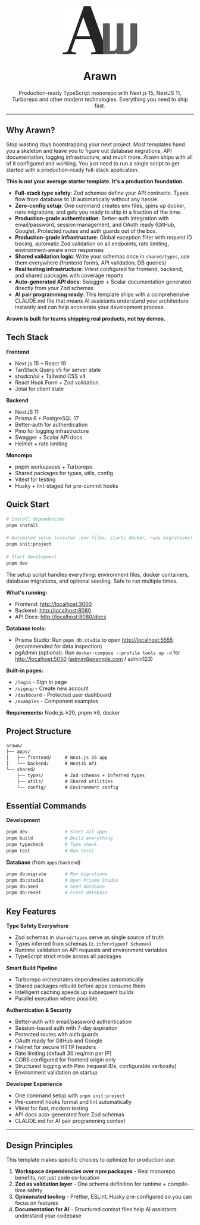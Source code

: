 <div align="center">
  <img src="assets/logo.svg" alt="Arawn Logo" width="200">
  <h1>Arawn</h1>
  <p>Production-ready TypeScript monorepo with Next.js 15, NestJS 11, Turborepo and other modern technologies. Everything you need to ship fast.</p>
</div>

---

## Why Arawn?

Stop wasting days bootstrapping your next project. Most templates hand you a skeleton and leave you to figure out database migrations, API documentation, logging infrastructure, and much more. Arawn ships with all of it configured and working. You just need to run a single script to get started with a production-ready full-stack application.

**This is not your average starter template. It's a production foundation.**

- **Full-stack type safety**: Zod schemas define your API contracts. Types flow from database to UI automatically without any hassle.
- **Zero-config setup**: One command creates env files, spins up docker, runs migrations, and gets you ready to ship in a fraction of the time.
- **Production-grade authentication**: Better-auth integration with email/password, session management, and OAuth ready (GitHub, Google). Protected routes and auth guards out of the box.
- **Production-grade infrastructure**: Global exception filter with request ID tracing, automatic Zod validation on all endpoints, rate limiting, environment-aware error responses
- **Shared validation logic**: Write your schemas once in `shared/types`, use them everywhere (frontend forms, API validation, DB queries)
- **Real testing infrastructure**: Vitest configured for frontend, backend, and shared packages with coverage reports
- **Auto-generated API docs**: Swagger + Scalar documentation generated directly from your Zod schemas
- **AI pair programming ready**: This template ships with a comprehensive CLAUDE.md file that means AI assistants understand your architecture instantly and can help accelerate your development process.

**Arawn is built for teams shipping real products, not toy demos.**

## Tech Stack

**Frontend**

- Next.js 15 + React 19
- TanStack Query v5 for server state
- shadcn/ui + Tailwind CSS v4
- React Hook Form + Zod validation
- Jotai for client state

**Backend**

- NestJS 11
- Prisma 6 + PostgreSQL 17
- Better-auth for authentication
- Pino for logging infrastructure
- Swagger + Scalar API docs
- Helmet + rate limiting

**Monorepo**

- pnpm workspaces + Turborepo
- Shared packages for types, utils, config
- Vitest for testing
- Husky + lint-staged for pre-commit hooks

## Quick Start

```bash
# Install dependencies
pnpm install

# Automated setup (creates .env files, starts docker, runs migrations)
pnpm init:project

# Start development
pnpm dev
```

The setup script handles everything: environment files, docker containers, database migrations, and optional seeding. Safe to run multiple times.

**What's running:**

- Frontend: [http://localhost:3000](http://localhost:3000)
- Backend: [http://localhost:8080](http://localhost:8080)
- API Docs: [http://localhost:8080/docs](http://localhost:8080/docs)

**Database tools:**

- Prisma Studio: Run `pnpm db:studio` to open [http://localhost:5555](http://localhost:5555) (recommended for data inspection)
- pgAdmin (optional): Run `docker-compose --profile tools up -d` for [http://localhost:5050](http://localhost:5050) (admin@example.com / admin123)

**Built-in pages:**

- `/login` - Sign in page
- `/signup` - Create new account
- `/dashboard` - Protected user dashboard
- `/examples` - Component examples

**Requirements:** Node.js ≥20, pnpm ≥9, docker

## Project Structure

```
arawn/
├── apps/
│   ├── frontend/     # Next.js 15 app
│   └── backend/      # NestJS API
└── shared/
    ├── types/        # Zod schemas + inferred types
    ├── utils/        # Shared utilities
    └── config/       # Environment config
```

## Essential Commands

**Development**

```bash
pnpm dev              # Start all apps
pnpm build            # Build everything
pnpm typecheck        # Type check
pnpm test             # Run tests
```

**Database** (from `apps/backend`)

```bash
pnpm db:migrate       # Run migrations
pnpm db:studio        # Open Prisma Studio
pnpm db:seed          # Seed database
pnpm db:reset         # Fresh database
```

## Key Features

**Type Safety Everywhere**

- Zod schemas in `shared/types` serve as single source of truth
- Types inferred from schemas (`z.infer<typeof Schema>`)
- Runtime validation on API requests and environment variables
- TypeScript strict mode across all packages

**Smart Build Pipeline**

- Turborepo orchestrates dependencies automatically
- Shared packages rebuild before apps consume them
- Intelligent caching speeds up subsequent builds
- Parallel execution where possible

**Authentication & Security**

- Better-auth with email/password authentication
- Session-based auth with 7-day expiration
- Protected routes with auth guards
- OAuth ready for GitHub and Google
- Helmet for secure HTTP headers
- Rate limiting (default 30 req/min per IP)
- CORS configured for frontend origin only
- Structured logging with Pino (request IDs, configurable verbosity)
- Environment validation on startup

**Developer Experience**

- One command setup with `pnpm init:project`
- Pre-commit hooks format and lint automatically
- Vitest for fast, modern testing
- API docs auto-generated from Zod schemas
- CLAUDE.md for AI pair programming context

---

## Design Principles

This template makes specific choices to optimize for production use:

1. **Workspace dependencies over npm packages** - Real monorepo benefits, not just code co-location
2. **Zod as validation layer** - One schema definition for runtime + compile-time safety
3. **Opinionated tooling** - Prettier, ESLint, Husky pre-configured so you can focus on features
4. **Documentation for AI** - Structured context files help AI assistants understand your codebase
